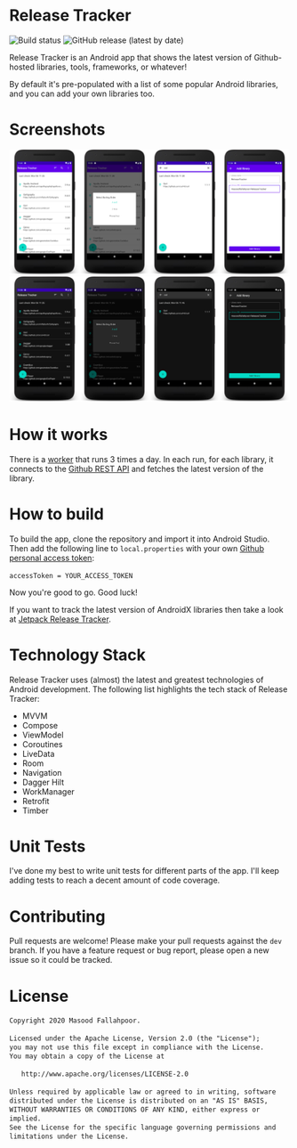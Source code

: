 # Release Tracker
![Build status](https://github.com/masoodfallahpoor/ReleaseTracker/actions/workflows/build.yml/badge.svg?branch=dev)
![GitHub release (latest by date)](https://img.shields.io/github/v/release/masoodfallahpoor/ReleaseTracker?label=Latest%20version)

Release Tracker is an Android app that shows the latest version of Github-hosted libraries, tools,
frameworks, or whatever!

By default it's pre-populated with a list of some popular Android libraries, and you can add your
own libraries too.

# Screenshots

![Screenshots](/screenshots/screenshots_1.png?raw=true "Screenshots")
![Screenshots](/screenshots/screenshots_2.png?raw=true "Screenshots")

# How it works
There is a [worker](https://developer.android.com/topic/libraries/architecture/workmanager) that runs 3 times a day. In each run, for each library, it connects to the [Github REST API](https://docs.github.com/en/free-pro-team@latest/rest) and fetches the latest version of the library.

# How to build
To build the app, clone the repository and import it into Android Studio. Then add the following line to `local.properties` with your own [Github personal access token](https://github.com/settings/tokens):

`accessToken = YOUR_ACCESS_TOKEN`

Now you're good to go. Good luck!

If you want to track the latest version of AndroidX libraries then take a look at [Jetpack Release Tracker](https://github.com/lmj0011/jetpack-release-tracker).

# Technology Stack
Release Tracker uses (almost) the latest and greatest technologies of Android development. The following list highlights
the tech stack of Release Tracker:
- MVVM
- Compose
- ViewModel
- Coroutines
- LiveData
- Room
- Navigation
- Dagger Hilt
- WorkManager
- Retrofit
- Timber

# Unit Tests

I've done my best to write unit tests for different parts of the app. I'll keep adding tests to
reach a decent amount of code coverage.

# Contributing

Pull requests are welcome! Please make your pull requests against the `dev` branch. If you have a
feature request or bug report, please open a new issue so it could be tracked.

License
=======

    Copyright 2020 Masood Fallahpoor.

    Licensed under the Apache License, Version 2.0 (the "License");
    you may not use this file except in compliance with the License.
    You may obtain a copy of the License at

       http://www.apache.org/licenses/LICENSE-2.0

    Unless required by applicable law or agreed to in writing, software
    distributed under the License is distributed on an "AS IS" BASIS,
    WITHOUT WARRANTIES OR CONDITIONS OF ANY KIND, either express or implied.
    See the License for the specific language governing permissions and
    limitations under the License.
